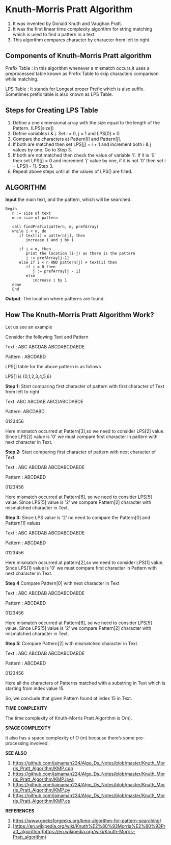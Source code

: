 # Knuth-Morris Pratt Algorithm

1. It was invented by Donald Knuth and Vaughan Pratt.
2. It was the first linear time complexity algorithm for string matching which is used to find a pattern in a text.
3. This algorithm compares character by character from left to right.

## Components of Knuth-Morris Pratt algorithm

Prefix Table : In this algorithm whenever a mismatch occurs,it uses a preprocessed table known as Prefix Table to skip characters comparison while matching.

LPS Table : It stands for Longest proper Prefix which is also suffix. Sometimes prefix table is also known as LPS Table.

## Steps for Creating LPS Table

1. Define a one dimensional array with the size equal to the length of the Pattern. (LPS[size])
2. Define variables i & j. Set i = 0, j = 1 and LPS[0] = 0.
3. Compare the characters at Pattern[i] and Pattern[j].
4. If both are matched then set LPS[j] = i + 1 and increment both i & j values by one. Go to Step 3.
5. If both are not matched then check the value of variable 'i'. If it is '0' then set LPS[j] = 0 and increment 'j' value by one, if it is not '0' then set i = LPS[i - 1].  Step 3.
6. Repeat above steps until all the values of LPS[] are filled. 

## ALGORITHM

**Input** the main text, and the pattern, which will be searched.

```
Begin
   n := size of text
   m := size of pattern
   
   call findPrefix(pattern, m, prefArray)
   while i < n, do
      if text[i] = pattern[j], then
         increase i and j by 1
         
      if j = m, then
         print the location (i-j) as there is the pattern
         j := prefArray[j-1]
      else if i < n AND pattern[j] ≠ text[i] then
         if j ≠ 0 then
            j := prefArray[j - 1]
         else
            increase i by 1
   done
   End
```

**Output**: The location where patterns are found.

##  How The Knuth-Morris Pratt Algorithm Work?

Let us see an example

Consider the following Text and Pattern

Text : ABC ABCDAB ABCDABCDABDE

Pattern : ABCDABD

LPS[] table for the above pattern is as follows

LPS[] is {0,1,2,3,4,5,6}

**Step 1:** Start comparing first character of pattern with first character of Text from left to right

Text: ABC ABCDAB ABCDABCDABDE

Pattern: ABCDABD

0123456

Here mismatch occurred at Pattern[3],so we need to consider LPS[2] value. Since LPS[2] value is '0' we must compare first character in pattern with next character in Text.

**Step 2:** Start comparing first character of pattern with next character of Text.

Text : ABC ABCDAB ABCDABCDABDE

Pattern : ABCDABD

0123456

Here mismatch occurred at Pattern[6], so we need to consider LPS[5] value. Since LPS[5] value is '2' we compare Pattern[2] character with mismatched character in Text.

**Step 3:** Since LPS value is '2' no need to compare the Pattern[0] and Pattern[1] values

Text : ABC ABCDAB ABCDABCDABDE

Pattern : ABCDABD

0123456

Here mismatch occurred at pattern[2],so we need to consider LPS[1] value. Since LPS[1] value is  '0' we must compare first character in Pattern with next character in Text. 

**Step 4** Compare Pattern[0] with next character in Text

Text : ABC ABCDAB ABCDABCDABDE

Pattern : ABCDABD

0123456

Here mismatch occurred at Pattern[6], so we need to consider LPS[5] value. Since LPS[5] value is '2' we compare Pattern[2] character with mismatched character in Text.

**Step 5:** Compare Pattern[2] with mismatched character in Text.

Text : ABC ABCDAB ABCDABCDABDE

Pattern : ABCDABD

0123456

Here all the characters of Patterns matched with a substring in Text which is starting from index value 15.

So, we conclude that given Pattern found at index 15 in Text.

**TIME COMPLEXITY**

The time complexity of Knuth-Morris Pratt Algorithm is O(n).

**SPACE COMPLEXITY**

It also has a space complexity of O (m) because there’s some pre-processing involved.

**SEE ALSO**

1. https://github.com/jainaman224/Algo_Ds_Notes/blob/master/Knuth_Morris_Pratt_Algorithm/KMP.cpp
2. https://github.com/jainaman224/Algo_Ds_Notes/blob/master/Knuth_Morris_Pratt_Algorithm/KMP.java
3. https://github.com/jainaman224/Algo_Ds_Notes/blob/master/Knuth_Morris_Pratt_Algorithm/KMP.py
4. https://github.com/jainaman224/Algo_Ds_Notes/blob/master/Knuth_Morris_Pratt_Algorithm/KMP.cs

**REFERENCES**

1. https://www.geeksforgeeks.org/kmp-algorithm-for-pattern-searching/
2. [https://en.wikipedia.org/wiki/Knuth%E2%80%93Morris%E2%80%93Pratt_algorithm](https://en.wikipedia.org/wiki/Knuth–Morris–Pratt_algorithm)